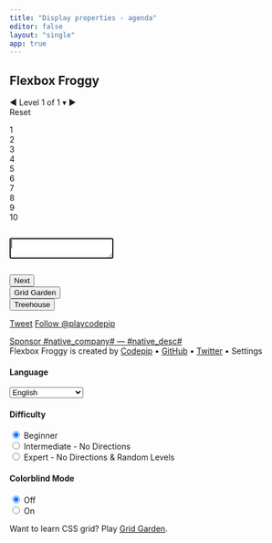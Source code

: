 ```yaml
---
title: "Display properties - agenda"
editor: false
layout: "single"
app: true 
---
```


<html lang="en">
  <head>
    <meta charset="utf-8">
    <title>Flexbox Froggy - A game for learning CSS flexbox</title>
    <meta name="viewport" content="width=device-width, initial-scale=1">
    <meta property="og:url"           content="http://flexboxfroggy.com">
    <meta property="og:type"          content="website">
    <meta property="og:title"         content="Flexbox Froggy">
    <meta property="og:description"   content="A game for learning CSS flexbox">
    <meta property="og:image"         content="http://flexboxfroggy.com/images/screenshot.png">
    <meta property="fb:app_id"        content="916849395036923">
    <meta name="twitter:url"          content="http://flexboxfroggy.com">
    <meta name="twitter:title"        content="Flexbox Froggy">
    <meta name="twitter:description"  content="A game for learning CSS flexbox">
    <meta name="twitter:image"        content="http://flexboxfroggy.com/images/screenshot.png">
    <link rel="stylesheet" href="vendors/animate.css/animate.min.css">
    <link href='https://fonts.googleapis.com/css?family=PT+Sans|Fredoka+One|Source+Code+Pro' rel='stylesheet' type='text/css'>
    <script src='https://www.google-analytics.com/analytics.js'></script>
    <link rel="stylesheet" href="css/style.css">
  </head>
  <body>
    <section id="sidebar">
      <div class="header">
        <div>
          <h1 class="title">Flexbox Froggy</h1>
        </div>
        <div id="level-counter">
          <span class="arrow left">◀</span>
          <span id="level-indicator">
            <span id="labelLevel" class="translate">Level</span>
            <span class="current">1</span>
            <span id="labelOf" class="translate">of</span>
            <span class="total">1</span>
            <span class="caret">▾</span>
          </span>
          <span class="arrow right">▶</span>
          <div id="levelsWrapper" class="tooltip">
            <div id="levels"></div>
            <div id="labelReset" class="translate">Reset</div>
          </div>
        </div>
      </div>
      <p id="instructions"></p>
      <div id="editor">
        <div id="css">
          <div class="line-numbers">1<br>2<br>3<br>4<br>5<br>6<br>7<br>8<br>9<br>10</div>
          <pre id="before"></pre>
          <textarea id="code" autofocus autocapitalize="none"></textarea>
          <pre id="after"></pre>
        </div>
        <button id="next" class="translate">Next</button>
      </div>
      <div id="share">
        <a class="next gridgarden" href="https://codepip.com/games/grid-garden/">
          <div>
            <button>Grid Garden</button>
          </div>
        </a>
        <a class="next treehouse" href="http://treehouse.7eer.net/c/371033/228915/3944?subId1=flexboxfroggy">
          <div>
            <button>Treehouse</button>
          </div>
        </a>
        <p class="social">
          <span id="tweet">
            <a href="https://twitter.com/share" class="twitter-share-button"{count} data-url="http://flexboxfroggy.com" data-via="playcodepip">Tweet</a>
            <a href="https://twitter.com/playcodepip" class="twitter-follow-button" data-show-count="false">Follow @playcodepip</a>
          </span>
          <span class="fb-like" data-href="http://flexboxfroggy.com" data-layout="button_count" data-action="like" data-show-faces="true" data-share="true"></span>
        </p>
      </div>
      <script src="js/native.js"></script>
      <script>_native.init("CK7D427U");</script>
      <div class="native-ad">
        <a href="#native_link#"><span class="sponsor">Sponsor</span> #native_company# — #native_desc#</a>
      </div>
      <div class="credits">
        <span id="labelFooter" class="translate">Flexbox Froggy is created by</span>
        <a href="https://codepip.com">Codepip</a> •
        <a href="https://github.com/thomaspark/flexboxfroggy/">GitHub</a> •
        <a href="https://twitter.com/playcodepip">Twitter</a> •
        <span id="settings">
          <span id="labelSettings" class="toggle translate">Settings</span>
          <span class="tooltip">
            <section>
              <h4 id="labelLanguage" class="translate">Language</h4>
              <select id="language">
                <option value="en">English</option>
                <option value="es">Español</option>
                <option value="fr">Français</option>
                <option value="de">Deutsch</option>
                <option value="nl">Nederlands</option>
                <option value="pt-br">Português</option>
                <option value="it">Italiano</option>
                <option value="sv">Svenska</option>
                <option value="pl">Polski</option>
                <option value="cs">Česky</option>
                <option value="hu">Magyar</option>
                <option value="ro">Română</option>
                <option value="bg">Български</option>
                <option value="lv">Latviešu</option>
                <option value="lt">Lietuvių</option>
                <option value="uk">Українська</option>
                <option value="ru">Русский</option>
                <option value="sr">Српски</option>
                <option value="mk">Македонски</option>
                <option value="el">Ελληνικά</option>
                <option value="tr">Türkçe</option>
                <option value="fa">فارسی</option>
                <option value="hi">हिंदी</option>
                <option value="ta">தமிழ்</option>
                <option value="ml">മലയാളം</option>
                <option value="zh-cn">简体中文</option>
                <option value="zh-tw">繁體中文</option>
                <option value="ja">日本語</option>
                <option value="ko">한국어</option>
                <option value="vi">Tiếng Việt</option>
                <option value="id">Bahasa Indonesia</option>
                <option value="eo">Esperanto</option>
              </select>
            </section>
            <section>
              <h4 id="labelDifficulty" class="translate">Difficulty</h4>
              <form id="difficulty">
                <div>
                  <input type="radio" name="difficulty" id="difficultyEasy" value="easy" checked>
                  <label id="labelDifficultyEasy" for="difficultyEasy" class="translate">Beginner</label>
                </div>
                <div>
                  <input type="radio" name="difficulty" id="difficultyMedium" value="medium">
                  <label id="labelDifficultyMedium" for="difficultyMedium" class="translate">Intermediate - No Directions</label>
                </div>
                <div>
                  <input type="radio" name="difficulty" id="difficultyHard" value="hard">
                  <label id="labelDifficultyHard" for="difficultyHard" class="translate">Expert - No Directions &amp; Random Levels</label>
                </div>
              </form>
            </section>
            <section>
              <h4 id="labelColorblind" class="translate">Colorblind Mode</h4>
              <form id="colorblind">
                <div>
                  <div>
                    <input type="radio" name="colorblind" id="colorblindOff" value="false" checked>
                    <label id="labelColorblindOff" for="colorblindOff" class="translate">Off</label>
                  </div>
                  <div>
                    <input type="radio" name="colorblind" id="colorblindOn" value="true">
                    <label id="labelColorblindOn" for="colorblindOn" class="translate">On</label>
                  </div>
              </form>
            </section>
          </span>
        </span>
      </div>
      <div class="credits">
        <span id="gridGarden" class="translate">Want to learn CSS grid? Play</span> <a href="https://codepip.com/games/grid-garden/">Grid Garden</a>.
      </div>
    </section>
    <section id="view">
      <div id="board">
        <div id="pond">
        </div>
        <div id="background">
        </div>
      </div>
    </section>
    <script src="vendors/jquery/dist/jquery.min.js"></script>
    <script src="js/levels.js"></script>
    <script src="js/docs.js"></script>
    <script src="js/messages.js"></script>
    <script src="js/game.js"></script>
    <script>
      (function(i,s,o,g,r,a,m){i['GoogleAnalyticsObject']=r;i[r]=i[r]||function(){
      (i[r].q=i[r].q||[]).push(arguments)},i[r].l=1*new Date();a=s.createElement(o),
      m=s.getElementsByTagName(o)[0];a.async=1;a.src=g;m.parentNode.insertBefore(a,m)
      })(window,document,'script','https://www.google-analytics.com/analytics.js','ga');
      ga('create', 'UA-23019901-13', 'auto');
      ga('send', 'pageview');
    </script>
    <script>!function(d,s,id){var js,fjs=d.getElementsByTagName(s)[0],p=/^http:/.test(d.location)?'http':'https';if(!d.getElementById(id)){js=d.createElement(s);js.id=id;js.src=p+'://platform.twitter.com/widgets.js';fjs.parentNode.insertBefore(js,fjs);}}(document, 'script', 'twitter-wjs');
    </script>
    <div id="fb-root"></div>
    <script>(function(d, s, id) {
      var js, fjs = d.getElementsByTagName(s)[0];
      if (d.getElementById(id)) return;
      js = d.createElement(s); js.id = id;
      js.src = "//connect.facebook.net/en_US/sdk.js#xfbml=1&version=v2.5&appId=916849395036923";
      fjs.parentNode.insertBefore(js, fjs);
    }(document, 'script', 'facebook-jssdk'));</script>
  </body>
</html>
